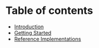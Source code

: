 # Table of contents

* [Introduction](README.md)
* [Getting Started](getting-started.md)
* [Reference Implementations](reference-implementations.md)
